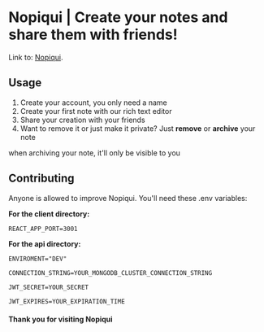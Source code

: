 # Nopiqui | Create your notes and share them with friends!
Link to: [Nopiqui](https://nopiqui.onrender.com "Create your notes and share them with friends!").
## Usage

1. Create your account, you only need a name
2. Create your first note with our rich text editor
3. Share your creation with your friends
4. Want to remove it or just make it private? Just **remove** or **archive** your note  


when archiving your note, it'll only be visible to you

## Contributing 
Anyone is allowed to improve Nopiqui.
You'll need these .env variables:  

**For the client directory:**  

``
  REACT_APP_PORT=3001
``

**For the api directory:**  

``
  ENVIROMENT="DEV"  
``  

``
  CONNECTION_STRING=YOUR_MONGODB_CLUSTER_CONNECTION_STRING  
``  

``
  JWT_SECRET=YOUR_SECRET  
``  

``
  JWT_EXPIRES=YOUR_EXPIRATION_TIME
``  

#### Thank you for visiting Nopiqui


